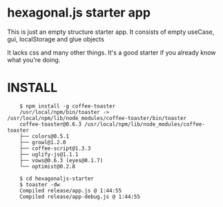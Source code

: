 hexagonal.js starter app
====================

This is just an empty structure starter app.
It consists of empty useCase, gui, localStorage and glue objects

It lacks css and many other things. It's a good starter if you already know what you're doing.

INSTALL
=======

        $ npm install -g coffee-toaster
        /usr/local/npm/bin/toaster -> /usr/local/npm/lib/node_modules/coffee-toaster/bin/toaster
        coffee-toaster@0.6.3 /usr/local/npm/lib/node_modules/coffee-toaster
        ├── colors@0.5.1
        ├── growl@1.2.0
        ├── coffee-script@1.3.3
        ├── uglify-js@1.1.1
        ├── vows@0.6.3 (eyes@0.1.7)
        └── optimist@0.2.8

        $ cd hexagonaljs-starter
        $ toaster -dw
        Compiled release/app.js @ 1:44:55
        Compiled release/app-debug.js @ 1:44:55
